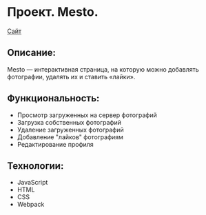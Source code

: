 # Проект. Mesto.
[Сайт](https://ulyanovaktrn.github.io/mesto-project/)
## Описание:
Mesto — интерактивная страница, на которую можно добавлять фотографии, удалять их и ставить «лайки».  
## Функциональность:
- Просмотр загруженных на сервер фотографий
- Загрузка собственных фотографий
- Удаление загруженных фотографий
- Добавление "лайков" фотографиям
- Редактирование профиля
## Технологии:
- JavaScript
- HTML
- CSS
- Webpack
